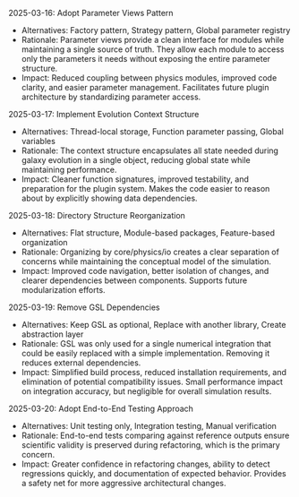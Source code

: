 <!-- Purpose: Record technical choices -->
<!-- Update Rules:
- Last 5 decisions only 
- Include: 
  • Decision date 
  • Alternatives considered 
  • Rationale
  • Impact assessment
-->

2025-03-16: Adopt Parameter Views Pattern
- Alternatives: Factory pattern, Strategy pattern, Global parameter registry
- Rationale: Parameter views provide a clean interface for modules while maintaining a single source of truth. They allow each module to access only the parameters it needs without exposing the entire parameter structure.
- Impact: Reduced coupling between physics modules, improved code clarity, and easier parameter management. Facilitates future plugin architecture by standardizing parameter access.

2025-03-17: Implement Evolution Context Structure
- Alternatives: Thread-local storage, Function parameter passing, Global variables
- Rationale: The context structure encapsulates all state needed during galaxy evolution in a single object, reducing global state while maintaining performance.
- Impact: Cleaner function signatures, improved testability, and preparation for the plugin system. Makes the code easier to reason about by explicitly showing data dependencies.

2025-03-18: Directory Structure Reorganization
- Alternatives: Flat structure, Module-based packages, Feature-based organization
- Rationale: Organizing by core/physics/io creates a clear separation of concerns while maintaining the conceptual model of the simulation.
- Impact: Improved code navigation, better isolation of changes, and clearer dependencies between components. Supports future modularization efforts.

2025-03-19: Remove GSL Dependencies
- Alternatives: Keep GSL as optional, Replace with another library, Create abstraction layer
- Rationale: GSL was only used for a single numerical integration that could be easily replaced with a simple implementation. Removing it reduces external dependencies.
- Impact: Simplified build process, reduced installation requirements, and elimination of potential compatibility issues. Small performance impact on integration accuracy, but negligible for overall simulation results.

2025-03-20: Adopt End-to-End Testing Approach
- Alternatives: Unit testing only, Integration testing, Manual verification
- Rationale: End-to-end tests comparing against reference outputs ensure scientific validity is preserved during refactoring, which is the primary concern.
- Impact: Greater confidence in refactoring changes, ability to detect regressions quickly, and documentation of expected behavior. Provides a safety net for more aggressive architectural changes.
